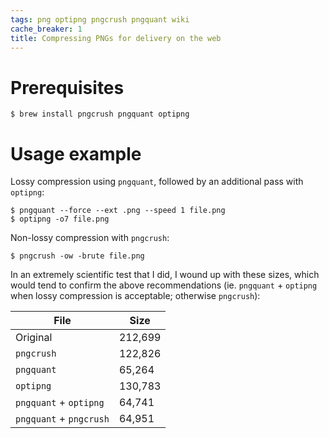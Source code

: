 ```yaml
---
tags: png optipng pngcrush pngquant wiki
cache_breaker: 1
title: Compressing PNGs for delivery on the web
---
```


# Prerequisites

```shell
$ brew install pngcrush pngquant optipng
```

# Usage example

Lossy compression using `pngquant`, followed by an additional pass with `optipng`:

```shell
$ pngquant --force --ext .png --speed 1 file.png
$ optipng -o7 file.png
```

Non-lossy compression with `pngcrush`:

```shell
$ pngcrush -ow -brute file.png
```

In an extremely scientific test that I did, I wound up with these sizes, which would tend to confirm the above recommendations (ie. `pngquant` + `optipng` when lossy compression is acceptable; otherwise `pngcrush`):

| File                    | Size    |
| ----------------------- | ------- |
| Original                | 212,699 |
| `pngcrush`              | 122,826 |
| `pngquant`              | 65,264  |
| `optipng`               | 130,783 |
| `pngquant` + `optipng`  | 64,741  |
| `pngquant` + `pngcrush` | 64,951  |
